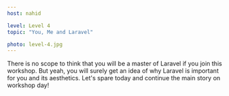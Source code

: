 ```yaml
---
host: nahid

level: Level 4
topic: "You, Me and Laravel"

photo: level-4.jpg
---
```



There is no scope to think that you will be a master of Laravel if you join this workshop. But yeah, you will surely get an idea of why Laravel is important for you and its aesthetics. Let's spare today and continue the main story on workshop day!
